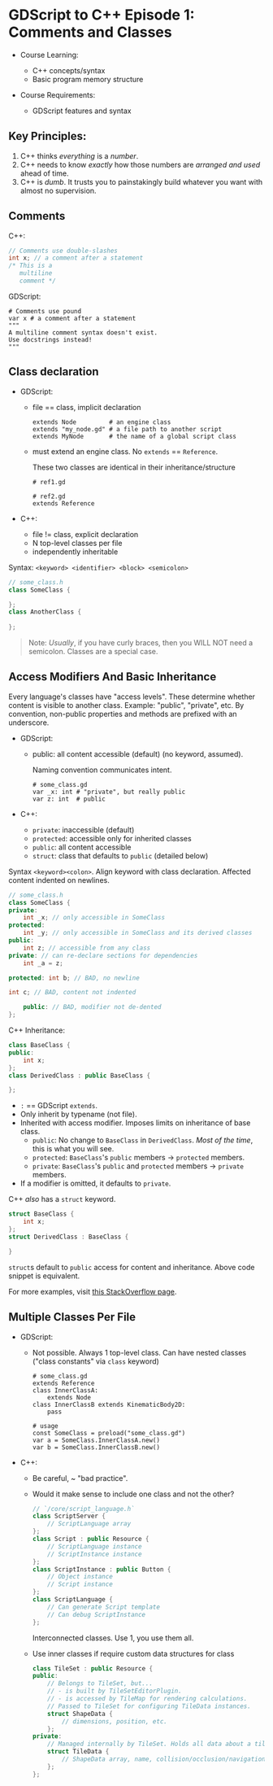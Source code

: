 # GDScript to C++ Episode 1: Comments and Classes

- Course Learning:
    - C++ concepts/syntax
    - Basic program memory structure

- Course Requirements:
    - GDScript features and syntax

## Key Principles:

1. C++ thinks *everything* is a *number*.
1. C++ needs to know *exactly* how those numbers are *arranged and used* ahead of time.
1. C++ is *dumb*. It trusts you to painstakingly build whatever you want with almost no supervision.

## Comments

C++:

```cpp
// Comments use double-slashes
int x; // a comment after a statement
/* This is a
   multiline
   comment */
```

GDScript:

```gdscript
# Comments use pound
var x # a comment after a statement
"""
A multiline comment syntax doesn't exist.
Use docstrings instead!
"""
```

## Class declaration

- GDScript:
    - file == class, implicit declaration

        ```gdscript
        extends Node         # an engine class
        extends "my_node.gd" # a file path to another script
        extends MyNode       # the name of a global script class
        ```

    - must extend an engine class. No `extends` == `Reference`.

        These two classes are identical in their inheritance/structure

        ```gdscript
        # ref1.gd

        # ref2.gd
        extends Reference
        ```

- C++:
    - file != class, explicit declaration
    - N top-level classes per file
    - independently inheritable

Syntax: `<keyword> <identifier> <block> <semicolon>`

```cpp
// some_class.h
class SomeClass {

};
class AnotherClass {
    
};
```

> Note: *Usually*, if you have curly braces, then you WILL NOT need a semicolon. Classes are a special case.

## Access Modifiers And Basic Inheritance

Every language's classes have "access levels". These determine whether content is visible to another class. Example: "public", "private", etc. By convention, non-public properties and methods are prefixed with an underscore.

- GDScript:

    - public: all content accessible (default) (no keyword, assumed).

        Naming convention communicates intent.

        ```gdscript
        # some_class.gd
        var _x: int # "private", but really public
        var z: int  # public
        ```

- C++:
    - `private`: inaccessible (default)
    - `protected`: accessible only for inherited classes
    - `public`: all content accessible
    - `struct`: class that defaults to `public` (detailed below)

Syntax `<keyword><colon>`. Align keyword with class declaration. Affected content indented on newlines.

```cpp
// some_class.h
class SomeClass {
private:
    int _x; // only accessible in SomeClass
protected:
    int _y; // only accessible in SomeClass and its derived classes
public:
    int z; // accessible from any class
private: // can re-declare sections for dependencies
    int _a = z;

protected: int b; // BAD, no newline

int c; // BAD, content not indented

    public: // BAD, modifier not de-dented
};
```

C++ Inheritance:

```cpp
class BaseClass {
public:
    int x;
};
class DerivedClass : public BaseClass {

};
```

- `:` == GDScript `extends`.
- Only inherit by typename (not file).
- Inherited with access modifier. Imposes limits on inheritance of base class.
    - `public`: No change to `BaseClass` in `DerivedClass`. *Most of the time*, this is what you will see.
    - `protected`: `BaseClass`'s `public` members -> `protected` members.
    - `private`:   `BaseClass`'s `public` and `protected` members -> `private` members.
- If a modifier is omitted, it defaults to `private`.

C++ *also* has a `struct` keyword.

```cpp
struct BaseClass {
    int x;
};
struct DerivedClass : BaseClass {

}
```

`struct`s default to `public` access for content and inheritance. Above code snippet is equivalent.

For more examples, visit [this StackOverflow page](https://stackoverflow.com/questions/860339/difference-between-private-public-and-protected-inheritance).

## Multiple Classes Per File

- GDScript:

    - Not possible. Always 1 top-level class. Can have nested classes ("class constants" via `class` keyword)

        ```gdscript
        # some_class.gd
        extends Reference
        class InnerClassA:
            extends Node
        class InnerClassB extends KinematicBody2D:
            pass
        
        # usage
        const SomeClass = preload("some_class.gd")
        var a = SomeClass.InnerClassA.new()
        var b = SomeClass.InnerClassB.new()
        ```

- C++:
    - Be careful, ~ "bad practice".
    - Would it make sense to include one class and not the other?

        ```cpp
        // `/core/script_language.h`
        class ScriptServer {
            // ScriptLanguage array
        };
        class Script : public Resource {
            // ScriptLanguage instance
            // ScriptInstance instance
        };
        class ScriptInstance : public Button {
            // Object instance
            // Script instance
        };
        class ScriptLanguage {
            // Can generate Script template
            // Can debug ScriptInstance
        };
        ```

        Interconnected classes. Use 1, you use them all.

    - Use inner classes if require custom data structures for class

        ```cpp
        class TileSet : public Resource {
        public:
            // Belongs to TileSet, but...
            // - is built by TileSetEditorPlugin.
            // - is accessed by TileMap for rendering calculations.
            // Passed to TileSet for configuring TileData instances.
            struct ShapeData {
                // dimensions, position, etc.
            };
        private:
            // Managed internally by TileSet. Holds all data about a tile.
            struct TileData {
                // ShapeData array, name, collision/occlusion/navigation polygon
            };
        };
        ```
